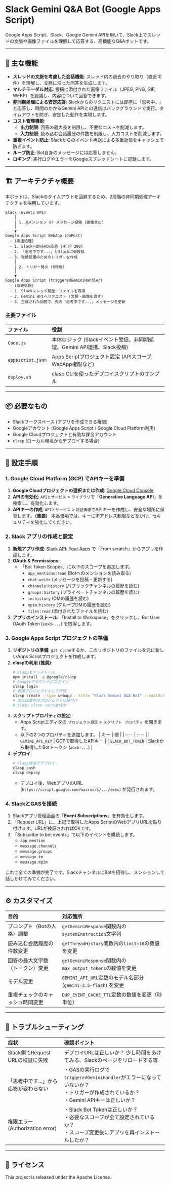 # Slack Gemini Q&A Bot (Google Apps Script)

Google Apps Script、Slack、Google Gemini APIを用いて、Slack上でスレッドの文脈や画像ファイルを理解して応答する、高機能なQ&Aボットです。

---

## 🧩 主な機能

- **スレッドの文脈を考慮した会話機能**: スレッド内の過去のやり取り（直近10件）を理解し、文脈に沿った回答を生成します。
- **マルチモーダル対応**: 投稿に添付された画像ファイル（JPEG, PNG, GIF, WEBP）を認識し、内容について回答できます。
- **非同期処理による安定応答**: Slackからのリクエストには即座に「思考中...」と応答し、時間のかかるGemini APIとの通信はバックグラウンドで実行。タイムアウトを防ぎ、安定した動作を実現します。
- **コスト管理機能**:
    - **出力制限**: 回答の最大長を制限し、不要なコストを削減します。
    - **入力制限**: 読み込む会話履歴の件数を制限し、入力コストを削減します。
- **重複イベント防止**: Slackからのイベント再送による多重返信をキャッシュで防ぎます。
- **ループ防止**: Bot自身のメッセージには応答しません。
- **ロギング**: 実行ログやエラーをGoogleスプレッドシートに記録します。

---

## 🏗 アーキテクチャ概要

本ボットは、Slackのタイムアウトを回避するため、2段階の非同期処理アーキテクチャを採用しています。

```
Slack (Events API)
    │
    │ 1. @メンション or メッセージ投稿 (画像含む)
    │
    ▼
Google Apps Script WebApp (doPost)
  - (高速処理)
  - 1. Slackへ即時ACK応答 (HTTP 200)
  - 2. 「思考中です...」とSlackに仮投稿
  - 3. 後続処理のためのトリガーを作成
    │
    │ 2. トリガー発火 (5秒後)
    │
    ▼
Google Apps Script (triggeredGeminiHandler)
  - (低速処理)
  - 1. Slackスレッド履歴・ファイルを取得
  - 2. Gemini APIへリクエスト (文脈・画像を渡す)
  - 3. 生成された回答で、先の「思考中です...」メッセージを更新
```

### 主要ファイル

| ファイル | 役割 |
| :--- | :--- |
| `Code.js` | 本体ロジック (Slackイベント受信、非同期処理、Gemini API連携、Slack投稿) |
| `appsscript.json` | Apps Scriptプロジェクト設定 (APIスコープ, WebApp権限など) |
| `deploy.sh` | clasp CLIを使ったデプロイスクリプトのサンプル |

---

## 📦 必要なもの

- Slackワークスペース (アプリを作成できる権限)
- Googleアカウント (Google Apps Script / Google Cloud Platform利用)
- Google Cloudプロジェクトと有効な課金アカウント
- `clasp` (ローカル環境からデプロイする場合)

---

## 🔑 設定手順

### 1. Google Cloud Platform (GCP) でAPIキーを準備

1.  **Google Cloudプロジェクトの選択または作成**: [Google Cloud Console](https://console.cloud.google.com/)
2.  **APIの有効化**: `APIとサービス` > `ライブラリ`で「**Generative Language API**」を検索し、有効化します。
3.  **APIキーの作成**: `APIとサービス` > `認証情報`でAPIキーを作成し、安全な場所に保管します。**（重要）** 本番環境では、キーにIPアドレス制限などをかけ、セキュリティを強化してください。

### 2. Slack アプリの作成と設定

1.  **新規アプリ作成**: [Slack API: Your Apps](https://api.slack.com/apps) で「From scratch」からアプリを作成します。
2.  **OAuth & Permissions**:
    - 「Bot Token Scopes」に以下のスコープを追加します。
      - `app_mentions:read` (Botへのメンションを読み取る)
      - `chat:write` (メッセージを投稿・更新する)
      - `channels:history` (パブリックチャンネルの履歴を読む)
      - `groups:history` (プライベートチャンネルの履歴を読む)
      - `im:history` (DMの履歴を読む)
      - `mpim:history` (グループDMの履歴を読む)
      - `files:read` (添付されたファイルを読む)
3.  **アプリのインストール**: 「Install to Workspace」をクリックし、Bot User OAuth Token (`xoxb-...`) を取得します。

### 3. Google Apps Script プロジェクトの準備

1.  **リポジトリの準備**: `git clone`するか、このリポジトリのファイルを元に新しいApps Scriptプロジェクトを作成します。
2.  **claspの利用 (推奨)**:
    ```bash
    # claspをインストール
    npm install -g @google/clasp
    # Googleアカウントにログイン
    clasp login
    # 新規プロジェクトとして作成
    clasp create --type webapp --title "Slack Gemini Q&A Bot" --rootDir ./
    # または既存のプロジェクトに紐付け
    # clasp clone <scriptId>
    ```
3.  **スクリプトプロパティの設定**:
    - Apps Scriptエディタの `プロジェクト設定` > `スクリプト プロパティ` を開きます。
    - 以下の2つのプロパティを追加します。
      | キー | 値 |
      | :--- | :--- |
      | `GEMINI_API_KEY` | GCPで取得したAPIキー |
      | `SLACK_BOT_TOKEN` | Slackから取得したBotトークン (`xoxb-...`) |
4.  **デプロイ**:
    ```bash
    # clasp経由でデプロイ
    clasp push
    clasp deploy
    ```
    - デプロイ後、WebアプリのURL (`https://script.google.com/macros/s/.../exec`) が発行されます。

### 4. SlackとGASを接続

1.  Slackアプリ管理画面の「**Event Subscriptions**」を有効化します。
2.  「Request URL」に、上記で取得したApps ScriptのWebアプリURLを貼り付けます。URLが検証されればOKです。
3.  「Subscribe to bot events」で以下のイベントを購読します。
    - `app_mention`
    - `message.channels`
    - `message.groups`
    - `message.im`
    - `message.mpim`

これで全ての準備が完了です。SlackチャンネルにBotを招待し、メンションして話しかけてみてください。

---

## ⚙️ カスタマイズ

| 目的 | 対応箇所 |
| :--- | :--- |
| プロンプト（Botの人格）調整 | `getGeminiResponse`関数内の`systemInstruction`文字列 |
| 読み込む会話履歴の件数変更 | `getThreadHistory`関数内の`limit=10`の数値を変更 |
| 回答の最大文字数（トークン）変更 | `getGeminiResponse`関数内の`max_output_tokens`の数値を変更 |
| モデル変更 | `GEMINI_API_URL`定数のモデル名部分 (`gemini-2.5-flash`) を変更 |
| 重複チェックのキャッシュ時間変更 | `DUP_EVENT_CACHE_TTL`定数の数値を変更（秒単位） |

---

## 🚨 トラブルシューティング

| 症状 | 確認ポイント |
| :--- | :--- |
| Slack側でRequest URLの検証に失敗 | デプロイURLは正しいか？ 少し時間をあけてみる、Slackのページをリロードする等 |
| 「思考中です...」から応答が変わらない | ・GASの実行ログで`triggeredGeminiHandler`がエラーになっていないか？<br>・トリガーが作成されているか？<br>・Gemini APIキーは正しいか？ |
| 権限エラー (Authorization error) | ・Slack Bot Tokenは正しいか？<br>・必要なスコープが全て設定されているか？<br>・スコープ変更後にアプリを再インストールしたか？ |

---

## 📄 ライセンス

This project is released under the  Apache License.
